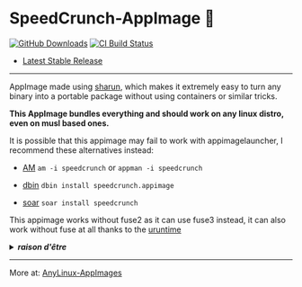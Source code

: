 # SpeedCrunch-AppImage 🐧

[![GitHub Downloads](https://img.shields.io/github/downloads/pkgforge-dev/speedcrunch-AppImage/total?logo=github&label=GitHub%20Downloads)](https://github.com/pkgforge-dev/speedcrunch-AppImage/releases/latest)
[![CI Build Status](https://github.com//pkgforge-dev/speedcrunch-AppImage/actions/workflows/blank.yml/badge.svg)](https://github.com/pkgforge-dev/speedcrunch-AppImage/releases/latest)

* [Latest Stable Release](https://github.com/pkgforge-dev/speedcrunch-AppImage/releases/latest)

---

AppImage made using [sharun](https://github.com/VHSgunzo/sharun), which makes it extremely easy to turn any binary into a portable package without using containers or similar tricks.

**This AppImage bundles everything and should work on any linux distro, even on musl based ones.**

It is possible that this appimage may fail to work with appimagelauncher, I recommend these alternatives instead: 

* [AM](https://github.com/ivan-hc/AM) `am -i speedcrunch` or `appman -i speedcrunch`

* [dbin](https://github.com/xplshn/dbin) `dbin install speedcrunch.appimage`

* [soar](https://github.com/pkgforge/soar) `soar install speedcrunch`

This appimage works without fuse2 as it can use fuse3 instead, it can also work without fuse at all thanks to the [uruntime](https://github.com/VHSgunzo/uruntime)

<details>
  <summary><b><i>raison d'être</i></b></summary>
    <img src="https://github.com/user-attachments/assets/d40067a6-37d2-4784-927c-2c7f7cc6104b" alt="Inspiration Image">
  </a>
</details>

---

More at: [AnyLinux-AppImages](https://pkgforge-dev.github.io/Anylinux-AppImages/) 

